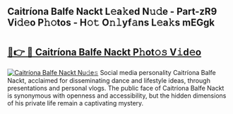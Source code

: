 ## Caitríona Balfe Nackt L𝚎a𝚔ed N𝚞𝚍e - Part-zR9 Vi𝚍𝚎o P𝚑𝚘tos - H𝚘𝚝 O𝚗𝚕yf𝚊ns L𝚎a𝚔s mEGgk

# <h2><a href="http://kfefkkn.oniu.top/?m=Caitr%c3%adona+Balfe+Nackt">🔗👉 🔴 Caitríona Balfe Nackt P𝚑ot𝚘𝚜 V𝚒d𝚎o</a></h2>

[![Caitríona Balfe Nackt Nu𝚍e𝚜](https://i.imgur.com/0qMVB7G.gif)](http://kfefkkn.oniu.top/?m=Caitr%c3%adona+Balfe+Nackt)
Social media personality Caitríona Balfe Nackt, acclaimed for disseminating dance and lifestyle ideas, through presentations and personal vlogs. The public face of Caitríona Balfe Nackt is synonymous with openness and accessibility, but the hidden dimensions of his private life remain a captivating mystery.  
